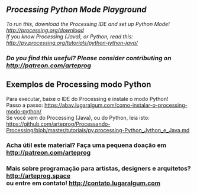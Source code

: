 ## *Processing Python Mode Playground*

*To run this, download the Processing IDE and set up Python Mode! http://processing.org/download<br>
If you know Processing (Java), or Python, read this: http://py.processing.org/tutorials/python-jython-java/*

### *Do you find this useful? Please consider contributing on http://patreon.com/arteprog*

## Exemplos de Processing modo Python

Para executar, baixe o IDE do Processing e instale o modo Python!<br>
Passo a passo: https://abav.lugaralgum.com/como-instalar-o-processing-modo-python/<br>
Se você vem do Processing (Java), ou do Python, leia isto:<br>
https://github.com/arteprog/Processando-Processing/blob/master/tutoriais/py.processing-Python_Jython_e_Java.md

### Acha útil este material? Faça uma pequena doação em http://patreon.com/arteprog

### Mais sobre programação para artistas, designers e arquitetos? http://arteprog.space<br>ou entre em contato! http://contato.lugaralgum.com
